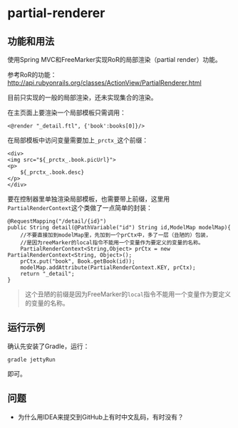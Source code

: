 partial-renderer
================

## 功能和用法

使用Spring MVC和FreeMarker实现RoR的局部渲染（partial render）功能。

参考RoR的功能： http://api.rubyonrails.org/classes/ActionView/PartialRenderer.html

目前只实现的一般的局部渲染，还未实现集合的渲染。

在主页面上要渲染一个局部模板只需调用：

```
<@render "_detail.ftl", {'book':books[0]}/>
```

在局部模板中访问变量需要加上```_prctx_```这个前缀：

```
<div>
<img src="${_prctx_.book.picUrl}">
<p>
    ${_prctx_.book.desc}
</p>
</div>

```

要在控制器里单独渲染局部模板，也需要带上前缀，这里用```PartialRenderContext```这个类做了一点简单的封装：

```
@RequestMapping("/detail/{id}")
public String detail(@PathVariable("id") String id,ModelMap modelMap){
    //不要直接加到modelMap里，先加到一个prCtx中，多了一层（丑陋的）包装，
    //是因为reeMarker的local指令不能用一个变量作为要定义的变量的名称。
    PartialRenderContext<String,Object> prCtx = new PartialRenderContext<String, Object>();
    prCtx.put("book", Book.getBook(id));
    modelMap.addAttribute(PartialRenderContext.KEY, prCtx);
    return "_detail";
}
```

> 这个丑陋的前缀是因为FreeMarker的```local```指令不能用一个变量作为要定义的变量的名称。

## 运行示例

确认先安装了Gradle，运行：

```
gradle jettyRun

```
即可。

## 问题

- 为什么用IDEA来提交到GitHub上有时中文乱码，有时没有？
